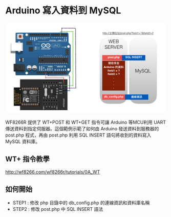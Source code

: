 Arduino 寫入資料到 MySQL
=======

![](ArduinoToMysql.png)

WF8266R 提供了 WT+POST 和 WT+GET 指令可讓 Arduino 等MCU利用 UART 傳送資料到指定伺服器。這個範例示範了如何由 Arduino 發送資料到服務器的 post.php 程式，再由 post.php 利用 SQL INSERT 語句將收到的資料寫入 MySQL 資料庫。

## WT+ 指令教學
http://wf8266.com/wf8266r/tutorials/0A_WT

## 如何開始
* STEP1 : 修改 php 目錄中的 db_config.php 的連線資訊和資料庫名稱
* STEP2 : 修改 post.php 中 SQL INSERT 語法

